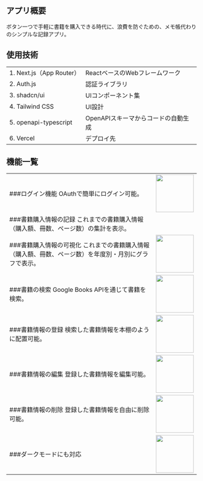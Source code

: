 ## アプリ概要
ボタン一つで手軽に書籍を購入できる時代に、浪費を防ぐための、メモ帳代わりのシンプルな記録アプリ。

## 使用技術
|||
---|---
|1. Next.js（App Router）|ReactベースのWebフレームワーク|
|2. Auth.js|認証ライブラリ|
|3. shadcn/ui|UIコンポーネント集|
|4. Tailwind CSS|UI設計|
|5. openapi-typescript|OpenAPIスキーマからコードの自動生成|
|6. Vercel|デプロイ先|

## 機能一覧
|||
---|---
|###ログイン機能  OAuthで簡単にログイン可能。|<img src="仮" width="100">|
|###書籍購入情報の記録  これまでの書籍購入情報（購入額、冊数、ページ数）の集計を表示。||<img src="仮" width="100">|
|###書籍購入情報の可視化  これまでの書籍購入情報（購入額、冊数、ページ数）を年度別・月別にグラフで表示。|<img src="仮" width="100">|
|###書籍の検索  Google Books APIを通じて書籍を検索。|<img src="仮" width="100">|
|###書籍情報の登録  検索した書籍情報を本棚のように配置可能。|<img src="仮" width="100">|
|###書籍情報の編集  登録した書籍情報を編集可能。|<img src="仮" width="100">|
|###書籍情報の削除  登録した書籍情報を自由に削除可能。|<img src="仮" width="100">|
|###ダークモードにも対応|<img src="仮" width="100">|
